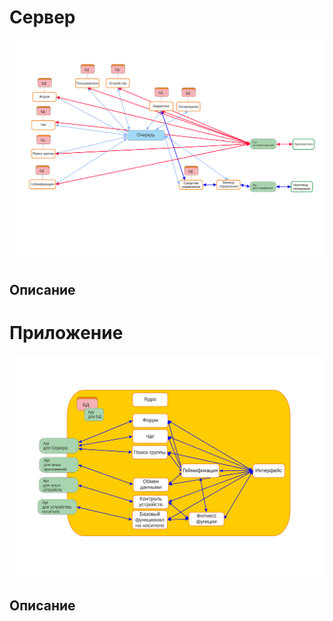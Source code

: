 # Сервер
![Cхема сервера](Images/serverFull.svg "Полная схема сервера")
## Описание

# Приложение
![Cхема приложения](Images/applicationFull.svg "Полная схема приложения")
## Описание